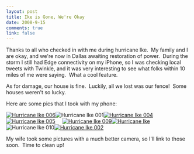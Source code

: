 ```yaml
--- 
layout: post
title: Ike is Gone, We're Okay
date: 2008-9-15
comments: true
link: false
---
```

<p>Thanks to all who checked in with me during hurricane Ike.&nbsp; My family and I are okay, and we're now in Dallas awaiting restoration of power.&nbsp; During the storm I still had Edge connectivity on my iPhone, so I was checking local tweets with Twinkle, and it was very interesting to see what folks within 10 miles of me were saying.&nbsp; What a cool feature.&nbsp; </p> <p>As for damage, our house is fine.&nbsp; Luckily, all we lost was our fence!&nbsp; Some houses weren't so lucky.</p> <p>Here are some pics that I took with my phone:</p> <p><a href="http://flux88.com/uploads/IkeisGoneWereOkay_79A5/HurricaneIke001.jpg"><a href="http://flux88.com/uploads/IkeisGoneWereOkay_79A5/HurricaneIke006.jpg"><img src="/images/HurricaneIke006_thumb.jpg" alt="Hurricane Ike 006"  border="0" /></a><img src="/images/HurricaneIke001_thumb.jpg" alt="Hurricane Ike 001"  border="0" /></a><a href="http://flux88.com/uploads/IkeisGoneWereOkay_79A5/HurricaneIke004.jpg"><img src="/images/HurricaneIke004_thumb.jpg" alt="Hurricane Ike 004"  border="0" /></a><a href="http://flux88.com/uploads/IkeisGoneWereOkay_79A5/HurricaneIke005.jpg"><img src="/images/HurricaneIke005_thumb.jpg" alt="Hurricane Ike 005"  border="0" /></a>&nbsp;&nbsp;&nbsp;&nbsp; <a href="http://flux88.com/uploads/IkeisGoneWereOkay_79A5/HurricaneIke009.jpg"><img src="/images/HurricaneIke009_thumb.jpg" alt="Hurricane Ike 009"  border="0" /><a href="http://flux88.com/uploads/IkeisGoneWereOkay_79A5/HurricaneIke010.jpg"><a href="http://flux88.com/uploads/IkeisGoneWereOkay_79A5/HurricaneIke010_3.jpg"><a href="http://flux88.com/uploads/IkeisGoneWereOkay_79A5/HurricaneIke.jpg"><img src="/images/HurricaneIke_thumb.jpg" alt="Hurricane Ike"  border="0" /></a></a><img src="/images/HurricaneIke010_thumb.jpg" alt="Hurricane Ike 010"  border="0" /><a href="http://flux88.com/uploads/IkeisGoneWereOkay_79A5/HurricaneIke002.jpg"><img src="/images/HurricaneIke002_thumb.jpg" alt="Hurricane Ike 002"  border="0" /></a></a></a> </p> <p>My wife took some pictures with a much better camera, so I'll link to those soon.&nbsp; Time to clean up!</p>
